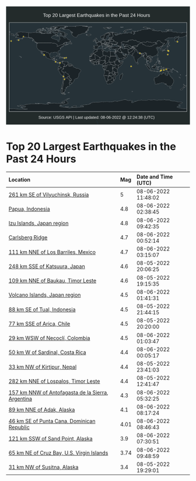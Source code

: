 ![Map](./map.png)

# Top 20 Largest Earthquakes in the Past 24 Hours

| Location | Mag | Date and Time (UTC) |
|:---|:---|:---|
| [261 km SE of Vilyuchinsk, Russia](https://earthquake.usgs.gov/earthquakes/eventpage/us6000i8me) | 5 | 08-06-2022 11:48:02 |
| [Papua, Indonesia](https://earthquake.usgs.gov/earthquakes/eventpage/us6000i8km) | 4.8 | 08-06-2022 02:38:45 |
| [Izu Islands, Japan region](https://earthquake.usgs.gov/earthquakes/eventpage/us6000i8m3) | 4.8 | 08-06-2022 09:42:35 |
| [Carlsberg Ridge](https://earthquake.usgs.gov/earthquakes/eventpage/us6000i8kc) | 4.7 | 08-06-2022 00:52:14 |
| [111 km NNE of Los Barriles, Mexico](https://earthquake.usgs.gov/earthquakes/eventpage/us6000i8kr) | 4.7 | 08-06-2022 03:15:07 |
| [248 km SSE of Katsuura, Japan](https://earthquake.usgs.gov/earthquakes/eventpage/us6000i8i7) | 4.6 | 08-05-2022 20:06:25 |
| [109 km NNE of Baukau, Timor Leste](https://earthquake.usgs.gov/earthquakes/eventpage/us6000i8hu) | 4.6 | 08-05-2022 19:15:35 |
| [Volcano Islands, Japan region](https://earthquake.usgs.gov/earthquakes/eventpage/us6000i8kj) | 4.5 | 08-06-2022 01:41:31 |
| [88 km SE of Tual, Indonesia](https://earthquake.usgs.gov/earthquakes/eventpage/us6000i8j1) | 4.5 | 08-05-2022 21:44:15 |
| [77 km SSE of Arica, Chile](https://earthquake.usgs.gov/earthquakes/eventpage/us6000i8i8) | 4.5 | 08-05-2022 20:20:00 |
| [29 km WSW of Necoclí, Colombia](https://earthquake.usgs.gov/earthquakes/eventpage/us6000i8kd) | 4.5 | 08-06-2022 01:03:47 |
| [50 km W of Sardinal, Costa Rica](https://earthquake.usgs.gov/earthquakes/eventpage/us6000i8jw) | 4.4 | 08-06-2022 00:05:17 |
| [33 km NW of Kirtipur, Nepal](https://earthquake.usgs.gov/earthquakes/eventpage/us6000i8js) | 4.4 | 08-05-2022 23:41:03 |
| [282 km NNE of Lospalos, Timor Leste](https://earthquake.usgs.gov/earthquakes/eventpage/us6000i8db) | 4.4 | 08-05-2022 12:41:47 |
| [157 km NNW of Antofagasta de la Sierra, Argentina](https://earthquake.usgs.gov/earthquakes/eventpage/us6000i8l5) | 4.3 | 08-06-2022 05:32:25 |
| [89 km NNE of Adak, Alaska](https://earthquake.usgs.gov/earthquakes/eventpage/us6000i8ls) | 4.1 | 08-06-2022 08:17:24 |
| [46 km SE of Punta Cana, Dominican Republic](https://earthquake.usgs.gov/earthquakes/eventpage/pr2022218000) | 4.01 | 08-06-2022 08:46:43 |
| [121 km SSW of Sand Point, Alaska](https://earthquake.usgs.gov/earthquakes/eventpage/us6000i8lp) | 3.9 | 08-06-2022 07:30:51 |
| [65 km NE of Cruz Bay, U.S. Virgin Islands](https://earthquake.usgs.gov/earthquakes/eventpage/pr2022218001) | 3.74 | 08-06-2022 09:48:59 |
| [31 km NW of Susitna, Alaska](https://earthquake.usgs.gov/earthquakes/eventpage/ak0229z73rin) | 3.4 | 08-05-2022 19:29:01 |
